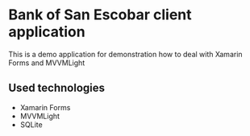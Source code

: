 # Bank of San Escobar client application
This is a demo application for demonstration how to deal with Xamarin Forms and MVVMLight

## Used technologies
* Xamarin Forms
* MVVMLight
* SQLite